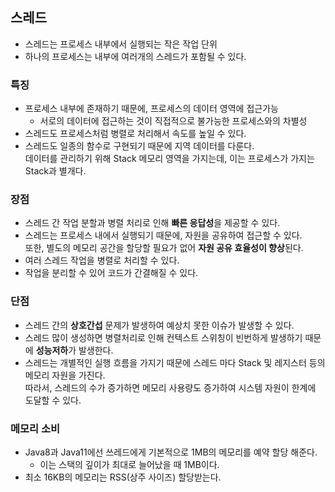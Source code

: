 ## 스레드
- 스레드는 프로세스 내부에서 실행되는 작은 작업 단위  
- 하나의 프로세스는 내부에 여러개의 스레드가 포함될 수 있다.  

### 특징
- 프로세스 내부에 존재하기 때문에, 프로세스의 데이터 영역에 접근가능
  + 서로의 데이터에 접근하는 것이 직접적으로 불가능한 프로세스와의 차별성
- 스레드도 프로세스처럼 병렬로 처리해서 속도를 높일 수 있다.
- 스레드도 일종의 함수로 구현되기 때문에 지역 데이터를 다룬다.  
  데이터를 관리하기 위해 Stack 메모리 영역을 가지는데, 이는 프로세스가 가지는 Stack과 별개다.

### 장점
- 스레드 간 작업 분할과 병렬 처리로 인해 **빠른 응답성**을 제공할 수 있다.
- 스레드는 프로세스 내에서 실행되기 때문에, 자원을 공유하여 접근할 수 있다.  
  또한, 별도의 메모리 공간을 할당할 필요가 없어 **자원 공유 효율성이 향상**된다.
- 여러 스레드 작업을 병렬로 처리할 수 있다.
- 작업을 분리할 수 있어 코드가 간결해질 수 있다.

### 단점
- 스레드 간의 **상호간섭** 문제가 발생하여 예상치 못한 이슈가 발생할 수 있다.
- 스레드 많이 생성하면 병렬처리로 인해 컨텍스트 스위칭이 빈번하게 발생하기 때문에 **성능저하**가 발생한다.
- 스레드는 개별적인 실행 흐름을 가지기 때문에 스레드 마다 Stack 및 레지스터 등의 메모리 자원을 가진다.  
  따라서, 스레드의 수가 증가하면 메모리 사용량도 증가하여 시스템 자원이 한계에 도달할 수 있다.

### 메모리 소비
- Java8과 Java11에선 쓰레드에게 기본적으로 1MB의 메모리를 예약 할당 해준다.
  + 이는 스택의 깊이가 최대로 늘어났을 때 1MB이다.
- 최소 16KB의 메모리는 RSS(상주 사이즈) 할당받는다.
